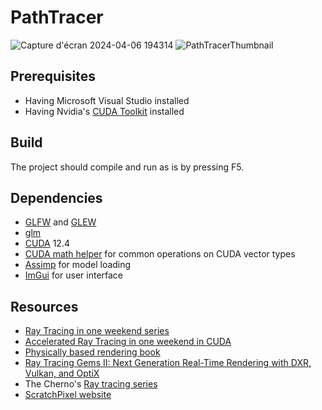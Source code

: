 # PathTracer
![Capture d'écran 2024-04-06 194314](https://github.com/Patoche692/PathTracer/assets/54531293/4b5813a6-61ea-45bc-a2c7-5e110d82e9d8)
![PathTracerThumbnail](https://github.com/Patoche692/PathTracer/assets/54531293/ba648d76-125d-458c-849b-08f99fdf6da8)

## Prerequisites
- Having Microsoft Visual Studio installed
- Having Nvidia's [CUDA Toolkit](https://developer.nvidia.com/cuda-downloads) installed

## Build
The project should compile and run as is by pressing F5.

## Dependencies
- [GLFW](https://www.glfw.org) and [GLEW](https://glew.sourceforge.net)
- [glm](https://github.com/g-truc/glm)
- [CUDA](https://developer.nvidia.com/cuda-downloads) 12.4
- [CUDA math helper](https://github.com/NVIDIA/cuda-samples/blob/master/Common/helper_math.h) for common operations on CUDA vector types
- [Assimp](https://github.com/assimp/assimp) for model loading
- [ImGui](https://github.com/ocornut/imgui) for user interface


## Resources
- [Ray Tracing in one weekend series](https://raytracing.github.io)
- [Accelerated Ray Tracing in one weekend in CUDA](https://developer.nvidia.com/blog/accelerated-ray-tracing-cuda/)
- [Physically based rendering book](https://www.pbr-book.org/4ed/contents)
- [Ray Tracing Gems II: Next Generation Real-Time Rendering with DXR, Vulkan, and OptiX](https://www.realtimerendering.com/raytracinggems/rtg2/index.html)
- The Cherno's [Ray tracing series](https://www.youtube.com/playlist?list=PLlrATfBNZ98edc5GshdBtREv5asFW3yXl)
- [ScratchPixel website](https://scratchapixel.com)
